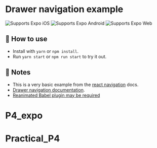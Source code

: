 # Drawer navigation example

<p>
  <!-- iOS -->
  <img alt="Supports Expo iOS" longdesc="Supports Expo iOS" src="https://img.shields.io/badge/iOS-4630EB.svg?style=flat-square&logo=APPLE&labelColor=999999&logoColor=fff" />
  <!-- Android -->
  <img alt="Supports Expo Android" longdesc="Supports Expo Android" src="https://img.shields.io/badge/Android-4630EB.svg?style=flat-square&logo=ANDROID&labelColor=A4C639&logoColor=fff" />
  <!-- Web -->
  <img alt="Supports Expo Web" longdesc="Supports Expo Web" src="https://img.shields.io/badge/web-4630EB.svg?style=flat-square&logo=GOOGLE-CHROME&labelColor=4285F4&logoColor=fff" />
</p>

## 🚀 How to use

- Install with `yarn` or `npm install`.
- Run `yarn start` or `npm run start` to try it out.

## 📝 Notes

- This is a very basic example from the [react navigation](https://reactnavigation.org/) docs.
- [Drawer navigation documentation](https://reactnavigation.org/docs/drawer-based-navigation).
- [Reanimated Babel plugin may be required](https://github.com/software-mansion/react-native-reanimated/issues/3410)
# P4_expo
# Practical_P4
